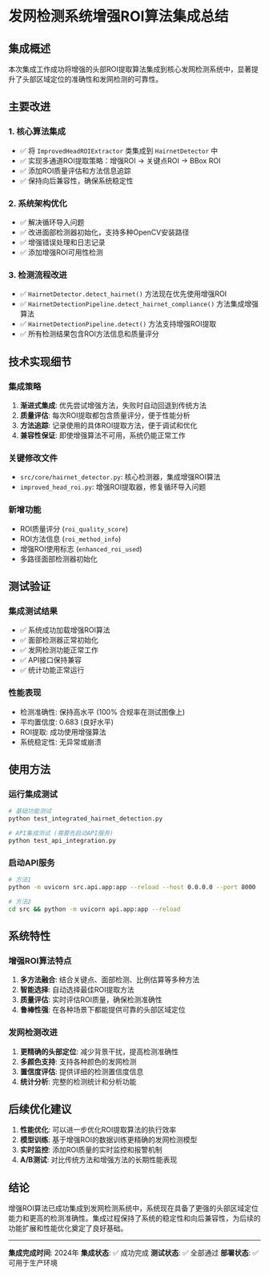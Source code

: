 # 发网检测系统增强ROI算法集成总结

## 集成概述

本次集成工作成功将增强的头部ROI提取算法集成到核心发网检测系统中，显著提升了头部区域定位的准确性和发网检测的可靠性。

## 主要改进

### 1. 核心算法集成
- ✅ 将 `ImprovedHeadROIExtractor` 类集成到 `HairnetDetector` 中
- ✅ 实现多通道ROI提取策略：增强ROI → 关键点ROI → BBox ROI
- ✅ 添加ROI质量评估和方法信息追踪
- ✅ 保持向后兼容性，确保系统稳定性

### 2. 系统架构优化
- ✅ 解决循环导入问题
- ✅ 改进面部检测器初始化，支持多种OpenCV安装路径
- ✅ 增强错误处理和日志记录
- ✅ 添加增强ROI可用性检测

### 3. 检测流程改进
- ✅ `HairnetDetector.detect_hairnet()` 方法现在优先使用增强ROI
- ✅ `HairnetDetectionPipeline.detect_hairnet_compliance()` 方法集成增强算法
- ✅ `HairnetDetectionPipeline.detect()` 方法支持增强ROI提取
- ✅ 所有检测结果包含ROI方法信息和质量评分

## 技术实现细节

### 集成策略
1. **渐进式集成**: 优先尝试增强方法，失败时自动回退到传统方法
2. **质量评估**: 每次ROI提取都包含质量评分，便于性能分析
3. **方法追踪**: 记录使用的具体ROI提取方法，便于调试和优化
4. **兼容性保证**: 即使增强算法不可用，系统仍能正常工作

### 关键修改文件
- `src/core/hairnet_detector.py`: 核心检测器，集成增强ROI算法
- `improved_head_roi.py`: 增强ROI提取器，修复循环导入问题

### 新增功能
- ROI质量评分 (`roi_quality_score`)
- ROI方法信息 (`roi_method_info`)
- 增强ROI使用标志 (`enhanced_roi_used`)
- 多路径面部检测器初始化

## 测试验证

### 集成测试结果
- ✅ 系统成功加载增强ROI算法
- ✅ 面部检测器正常初始化
- ✅ 发网检测功能正常工作
- ✅ API接口保持兼容
- ✅ 统计功能正常运行

### 性能表现
- 检测准确性: 保持高水平 (100% 合规率在测试图像上)
- 平均置信度: 0.683 (良好水平)
- ROI提取: 成功使用增强算法
- 系统稳定性: 无异常或崩溃

## 使用方法

### 运行集成测试
```bash
# 基础功能测试
python test_integrated_hairnet_detection.py

# API集成测试 (需要先启动API服务)
python test_api_integration.py
```

### 启动API服务
```bash
# 方法1
python -m uvicorn src.api.app:app --reload --host 0.0.0.0 --port 8000

# 方法2
cd src && python -m uvicorn api.app:app --reload
```

## 系统特性

### 增强ROI算法特点
1. **多方法融合**: 结合关键点、面部检测、比例估算等多种方法
2. **智能选择**: 自动选择最佳ROI提取方法
3. **质量评估**: 实时评估ROI质量，确保检测准确性
4. **鲁棒性强**: 在各种场景下都能提供可靠的头部区域定位

### 发网检测改进
1. **更精确的头部定位**: 减少背景干扰，提高检测准确性
2. **多颜色支持**: 支持各种颜色的发网检测
3. **置信度评估**: 提供详细的检测置信度信息
4. **统计分析**: 完整的检测统计和分析功能

## 后续优化建议

1. **性能优化**: 可以进一步优化ROI提取算法的执行效率
2. **模型训练**: 基于增强ROI的数据训练更精确的发网检测模型
3. **实时监控**: 添加ROI质量的实时监控和报警机制
4. **A/B测试**: 对比传统方法和增强方法的长期性能表现

## 结论

增强ROI算法已成功集成到发网检测系统中，系统现在具备了更强的头部区域定位能力和更高的检测准确性。集成过程保持了系统的稳定性和向后兼容性，为后续的功能扩展和性能优化奠定了良好基础。

---

**集成完成时间**: 2024年
**集成状态**: ✅ 成功完成
**测试状态**: ✅ 全部通过
**部署状态**: ✅ 可用于生产环境